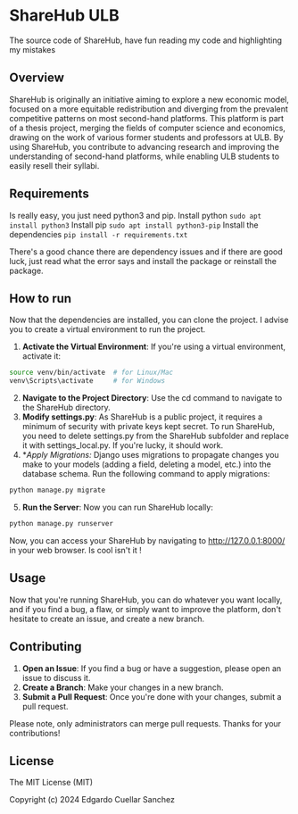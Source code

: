 # ShareHub ULB
The source code of ShareHub, have fun reading my code and highlighting my mistakes 
## Overview
ShareHub is originally an initiative aiming to explore a new economic model, focused on a more equitable redistribution and diverging from the prevalent competitive patterns on most second-hand platforms. This platform is part of a thesis project, merging the fields of computer science and economics, drawing on the work of various former students and professors at ULB. By using ShareHub, you contribute to advancing research and improving the understanding of second-hand platforms, while enabling ULB students to easily resell their syllabi.
## Requirements
Is really easy, you just need python3 and pip. 
Install python `sudo apt install python3`
Install pip `sudo apt install python3-pip`
Install the dependencies `pip install -r requirements.txt`

There's a good chance there are dependency issues and if there are good luck, just read what the error says and install the package or reinstall the package. 

## How to run
Now that the dependencies are installed, you can clone the project. I advise you to create a virtual environment to run the project.

1. **Activate the Virtual Environment**: If you're using a virtual environment, activate it:
```bash
source venv/bin/activate  # for Linux/Mac
venv\Scripts\activate     # for Windows
```
2. **Navigate to the Project Directory**: Use the cd command to navigate to the ShareHub directory.
3. **Modify settings.py**: As ShareHub is a public project, it requires a minimum of security with private keys kept secret. To run ShareHub, you need to delete settings.py from the ShareHub subfolder and replace it with settings_local.py. If you're lucky, it should work.
4. **Apply Migrations:* Django uses migrations to propagate changes you make to your models (adding a field, deleting a model, etc.) into the database schema. Run the following command to apply migrations:
```bash
python manage.py migrate
```
5. **Run the Server**: Now you can run ShareHub locally:
```bash
python manage.py runserver
```
Now, you can access your ShareHub by navigating to http://127.0.0.1:8000/ in your web browser. Is cool isn't it !

## Usage
Now that you're running ShareHub, you can do whatever you want locally, and if you find a bug, a flaw, or simply want to improve the platform, don't hesitate to create an issue, and create a new branch.

## Contributing
1. **Open an Issue**: If you find a bug or have a suggestion, please open an issue to discuss it.
2. **Create a Branch**: Make your changes in a new branch.
3. **Submit a Pull Request**: Once you're done with your changes, submit a pull request. 

Please note, only administrators can merge pull requests. Thanks for your contributions!


## License
The MIT License (MIT)

Copyright (c) 2024 Edgardo Cuellar Sanchez